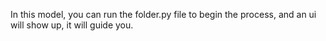In this model, you can run the folder.py file to begin the process, and an ui will show up, it will guide you.
